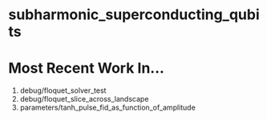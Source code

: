 # subharmonic_superconducting_qubits

# Most Recent Work In...

1. debug/floquet_solver_test
2. debug/floquet_slice_across_landscape
3. parameters/tanh_pulse_fid_as_function_of_amplitude